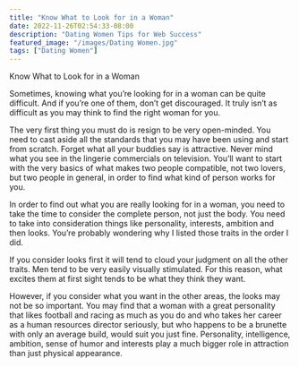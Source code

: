 ```yaml
---
title: "Know What to Look for in a Woman"
date: 2022-11-26T02:54:33-08:00
description: "Dating Women Tips for Web Success"
featured_image: "/images/Dating Women.jpg"
tags: ["Dating Women"]
---
```


Know What to Look for in a Woman


Sometimes, knowing what you’re looking for in a woman can be quite difficult. And if you’re one of them, don’t get discouraged. It truly isn’t as difficult as you may think to find the right woman for you.

The very first thing you must do is resign to be very open-minded. You need to cast aside all the standards that you may have been using and start from scratch.  Forget what all your buddies say is attractive. Never mind what you see in the lingerie commercials on television. You’ll want to start with the very basics of what makes two people compatible, not two lovers, but two people in general, in order to find what kind of person works for you.

In order to find out what you are really looking for in a woman, you need to take the time to consider the complete person, not just the body. You need to take into consideration things like personality, interests, ambition and then looks. You’re probably wondering why I listed those traits in the order I did.

If you consider looks first it will tend to cloud your judgment on all the other traits. Men tend to be very easily visually stimulated. For this reason, what excites them at first sight tends to be what they think they want.

However, if you consider what you want in the other areas, the looks may not be so important. You may find that a woman with a great personality that likes football and racing as much as you do and who takes her career as a human resources director seriously, but who happens to be a brunette with only an average build, would suit you just fine. Personality, intelligence, ambition, sense of humor and interests play a much bigger role in attraction than just physical appearance.


